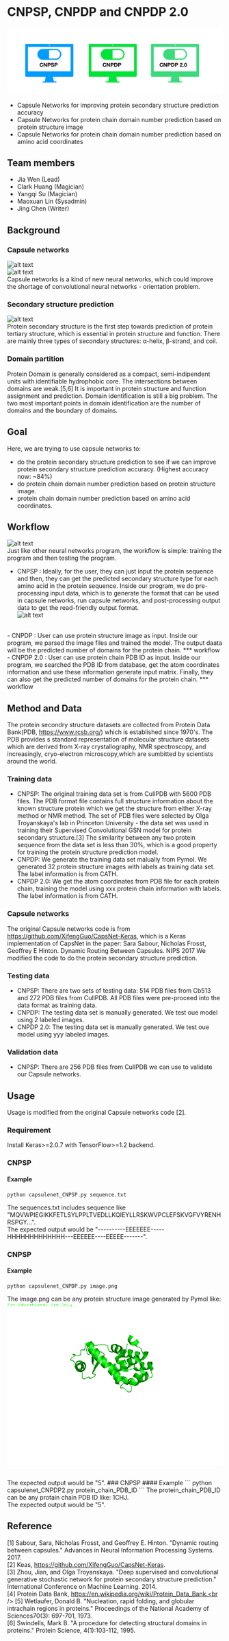 # CNPSP, CNPDP and CNPDP 2.0
![alt text](https://github.com/NCBI-Hackathons/CapNetProtStruct/blob/master/image/logo_2.png)
<br />

- Capsule Networks for improving protein secondary structure prediction accuracy
- Capsule Networks for protein chain domain number prediction based on protein structure image
- Capsule Networks for protein chain domain number prediction based on amino acid coordinates

## Team members

- Jia Wen (Lead)
- Clark Huang (Magician)
- Yangqi Su (Magician)
- Maoxuan Lin (Sysadmin)
- Jing Chen (Writer)



## Background

### Capsule networks
![alt text](https://github.com/NCBI-Hackathons/CapNetProtStruct/blob/master/image/CapsNet.png)
<br />
![alt text](https://github.com/NCBI-Hackathons/CapNetProtStruct/blob/master/image/Capnetssss.png)
<br />
Capsule networks is a kind of new neural networks, which could improve the shortage of convolutional neural networks - orientation problem.
### Secondary structure prediction

![alt text](https://github.com/NCBI-Hackathons/CapNetProtStruct/blob/master/image/pymol_2.png)
<br />
Protein secondary structure is the first step towards prediction of protein tertiary structure, which is essential in protein structure and function. There are mainly three types of secondary structures: α-helix, β-strand, and coil.  
### Domain partition

Protein Domain is generally considered as a compact, semi-indipendent units with identifiable hydrophobic core. The intersections between domains are weak.[5,6] It is important in protein structure and function assignment and prediction. Domain identification is still a big problem. The two most important points in domain identification are the number of domains and the boundary of domains.  

## Goal

Here, we are trying to use capsule networks to:
- do the protein secondary structure prediction to see if we can improve protein secondary structure prediction accuracy. (Highest accuracy now: ~84%)
- do protein chain domain number prediction based on protein structure image.
- protein chain domain number prediction based on amino acid coordinates. 

## Workflow
![alt text](https://github.com/NCBI-Hackathons/CapNetProtStruct/blob/master/image/flowchart.png)
<br />
Just like other neural networks program, the workflow is simple: training the program and then testing the program. 
- CNPSP : Ideally, for the user, they can just input the protein sequence and then, they can get the predicted secondary structure type for each amino acid in the protein sequence. Inside our program, we do pre-processing input data, which is to generate the format that can be used in capsule networks, run capsule networks, and post-processing output data to get the read-friendly output format.  
![alt text](https://github.com/NCBI-Hackathons/CapNetProtStruct/blob/master/image/workflow_3.png)
<br />
- CNPDP : User can use protein structure image as input. Inside our program, we parsed the image files and trained the model. The output daata will be the predicted number of domains for the protein chain. 
*** workflow
- CNPDP 2.0 : User can use protein chain PDB ID as input. Inside our program, we searched the PDB ID from database, get the atom coordinates information and use these information generate input matrix. Finally, they can also get the predicted number of domains for the protein chain. 
*** workflow

## Method and Data
The protein secondry structure datasets are collected from Protein Data Bank(PDB, https://www.rcsb.org/) which is established since 1970's. The PDB provides s standard representation of molecular structure datasets which are derived from X-ray crystallography, NMR spectroscopy, and increasingly, cryo-electron microscopy,which are sumbitted by scientists around the world.
### Training data
- CNPSP: The original training data set is from CullPDB with 5600 PDB files. The PDB format file contains full structure information about the known structure protein which we get the structure from either X-ray method or NMR method. The set of PDB files were selected by Olga Troyanskaya's lab in Princeton University - the data set was used in training their Supervised Convolutional GSN model for protein secondary structure.[3] The similarity between any two protein sequence from the data set is less than 30%, which is a good property for training the protein structure prediction model.  <br />
- CNPDP: We generate the training data set malually from Pymol. We generated 32 protein structure images with labels as training data set. The label information is from CATH. 
- CNPDP 2.0: We get the atom coordinates from PDB file for each protein chain, training the model using xxx protein chain information with labels. The label information is from CATH. 
### Capsule networks
The original Capsule networks code is from https://github.com/XifengGuo/CapsNet-Keras, which is a Keras implementation of CapsNet in the paper:
Sara Sabour, Nicholas Frosst, Geoffrey E Hinton. Dynamic Routing Between Capsules. NIPS 2017
We modified the code to do the protein secondary structure prediction. 
### Testing data
- CNPSP: There are two sets of testing data: 514 PDB files from Cb513 and 272 PDB files from CullPDB. All PDB files were pre-proceed into the data format as training data. 
- CNPDP: The testing data set is manually generated. We test oue model using 2 labeled images.  
- CNPDP 2.0: The testing data set is manually generated. We test oue model using yyy labeled images. 
### Validation data
- CNPSP: There are 256 PDB files from CullPDB we can use to validate our Capsule networks. 
## Usage
Usage is modified from the original Capsule networks code [2].

### Requirement
Install Keras>=2.0.7 with TensorFlow>=1.2 backend.

### CNPSP
#### Example

```
python capsulenet_CNPSP.py sequence.txt
```
The sequences.txt includes sequence like "MQVWPIEGIKKFETLSYLPPLTVEDLLKQIEYLLRSKWVPCLEFSKVGFVYRENHRSPGY...".
 <br />
The expected output would be "----------EEEEEEE-----HHHHHHHHHHHHH---EEEEEE----EEEEE-------".
### CNPSP
#### Example
```
python capsulenet_CNPDP.py image.png
```
The image.png can be any protein structure image generated by Pymol like: 
![alt text](https://github.com/NCBI-Hackathons/CapNetProtStruct/blob/master/domain/pymol/1_1.png)

<br />
The expected output would be "5".
### CNPSP
#### Example
```
python capsulenet_CNPDP2.py protein_chain_PDB_ID
```
The protein_chain_PDB_ID can be any protain chain PDB ID like: 
1CHJ.
<br />
The expected output would be "5".



## Reference
[1] Sabour, Sara, Nicholas Frosst, and Geoffrey E. Hinton. "Dynamic routing between capsules." Advances in Neural Information Processing Systems. 2017.<br />
[2] Keas, https://github.com/XifengGuo/CapsNet-Keras. <br />
[3] Zhou, Jian, and Olga Troyanskaya. "Deep supervised and convolutional generative stochastic network for protein secondary structure prediction." International Conference on Machine Learning. 2014. <br />
[4] Protein Data Bank, https://en.wikipedia.org/wiki/Protein_Data_Bank.<br />
[5] Wetlaufer, Donald B. "Nucleation, rapid folding, and globular intrachain regions in proteins." Proceedings of the National Academy of Sciences70(3): 697-701, 1973.<br />
[6] Swindells, Mark B. "A procedure for detecting structural domains in proteins." Protein Science, 4(1):103-112, 1995.
